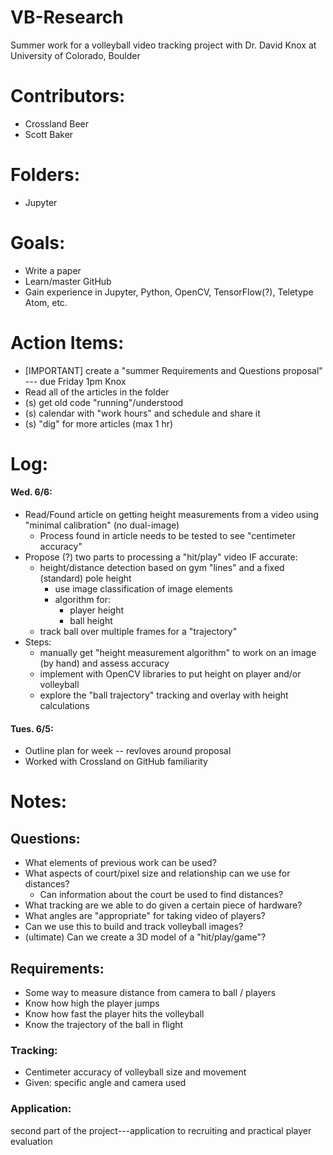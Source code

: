 # VB-Research
Summer work for a volleyball video tracking project with Dr. David Knox at University of Colorado, Boulder

# Contributors:
* Crossland Beer
* Scott Baker

# Folders:
* Jupyter

# Goals:
* Write a paper
* Learn/master GitHub
* Gain experience in Jupyter, Python, OpenCV, TensorFlow(?), Teletype Atom, etc.

# Action Items:
* [IMPORTANT] create a "summer Requirements and Questions proposal" --- due Friday 1pm Knox
* Read all of the articles in the folder
* (s) get old code "running"/understood
* (s) calendar with "work hours" and schedule and share it
* (s) "dig" for more articles (max 1 hr)

# Log:

#### Wed. 6/6:
* Read/Found article on getting height measurements from a video using "minimal calibration" (no dual-image)
  * Process found in article needs to be tested to see "centimeter accuracy"
* Propose (?) two parts to processing a "hit/play" video IF accurate:
  * height/distance detection based on gym "lines" and a fixed (standard) pole height
    * use image classification of image elements
    * algorithm for:
      * player height
      * ball height
  * track ball over multiple frames for a "trajectory"
* Steps:
  * manually get "height measurement algorithm" to work on an image (by hand) and assess accuracy
  * implement with OpenCV libraries to put height on player and/or volleyball
  * explore the "ball trajectory" tracking and overlay with height calculations

#### Tues. 6/5:
* Outline plan for week -- revloves around proposal
* Worked with Crossland on GitHub familiarity


# Notes:

## Questions:
* What elements of previous work can be used?
* What aspects of court/pixel size and relationship can we use for distances?
  * Can information about the court be used to find distances?
* What tracking are we able to do given a certain piece of hardware?
* What angles are "appropriate" for taking video of players?
* Can we use this to build and track volleyball images?
* (ultimate) Can we create a 3D model of a "hit/play/game"?

## Requirements:
* Some way to measure distance from camera to ball / players
* Know how high the player jumps
* Know how fast the player hits the volleyball
* Know the trajectory of the ball in flight


### Tracking:
* Centimeter accuracy of volleyball size and movement
* Given: specific angle and camera used

### Application:
second part of the project---application to recruiting and practical player evaluation
